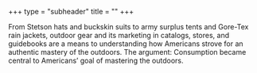 +++
type = "subheader"
title = ""
+++

From Stetson hats and buckskin suits to army surplus tents and Gore-Tex rain jackets, outdoor gear and its marketing in catalogs, stores, and guidebooks are a means to understanding how Americans strove for an authentic mastery of the outdoors. The argument: Consumption became central to Americans’ goal of mastering the outdoors.

